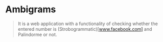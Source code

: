 # Ambigrams
>It is a web application with a functionality of checking whether the entered number is (Strobogrammatic)[www.facebook.com] and Palindorme or not.
